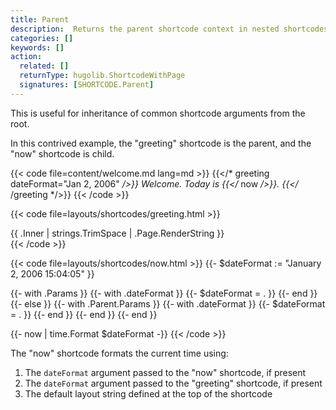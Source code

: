 ```yaml
---
title: Parent
description:  Returns the parent shortcode context in nested shortcodes.
categories: []
keywords: []
action:
  related: []
  returnType: hugolib.ShortcodeWithPage
  signatures: [SHORTCODE.Parent]
---
```


This is useful for inheritance of common shortcode arguments from the root.

In this contrived example, the "greeting" shortcode is the parent, and the "now" shortcode is child.

{{< code file=content/welcome.md lang=md >}}
{{</* greeting dateFormat="Jan 2, 2006" */>}}
Welcome. Today is {{</* now */>}}.
{{</* /greeting */>}}
{{< /code >}}

{{< code file=layouts/shortcodes/greeting.html  >}}
<div class="greeting">
  {{ .Inner | strings.TrimSpace | .Page.RenderString }}
</div>
{{< /code >}}

{{< code file=layouts/shortcodes/now.html  >}}
{{- $dateFormat := "January 2, 2006 15:04:05" }}

{{- with .Params }}
  {{- with .dateFormat }}
    {{- $dateFormat = . }}
  {{- end }}
{{- else }}
  {{- with .Parent.Params }}
    {{- with .dateFormat }}
      {{- $dateFormat = . }}
    {{- end }}
  {{- end }}
{{- end }}

{{- now | time.Format $dateFormat -}}
{{< /code >}}

The "now" shortcode formats the current time using:

1. The `dateFormat` argument passed to the "now" shortcode, if present
2. The `dateFormat` argument passed to the "greeting" shortcode, if present
3. The default layout string defined at the top of the shortcode
